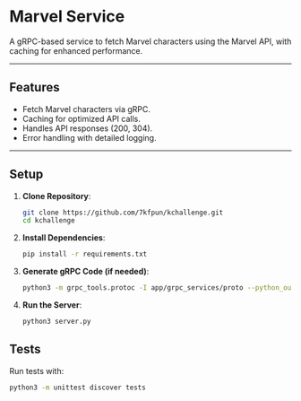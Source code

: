 # Marvel Service

A gRPC-based service to fetch Marvel characters using the Marvel API, with caching for enhanced performance.

---

## Features

- Fetch Marvel characters via gRPC.
- Caching for optimized API calls.
- Handles API responses (200, 304).
- Error handling with detailed logging.

---

## Setup

1. **Clone Repository**:
   ```bash
   git clone https://github.com/7kfpun/kchallenge.git
   cd kchallenge
   ```

2. **Install Dependencies**:
	```bash
	pip install -r requirements.txt
	```

3. **Generate gRPC Code (if needed)**:
	```bash
	python3 -m grpc_tools.protoc -I app/grpc_services/proto --python_out=app/grpc_services/proto --grpc_python_out=app/grpc_services/proto app/grpc_services/proto/marvel.protomarvel.proto
	```

4. **Run the Server**:
	```bash
	python3 server.py
	```
	
## Tests

Run tests with:
```bash
python3 -m unittest discover tests
```
